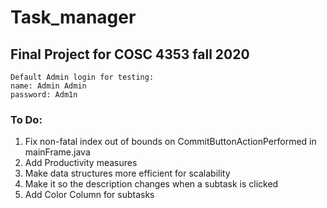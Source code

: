 # Task_manager
## Final Project for COSC 4353 fall 2020
```
Default Admin login for testing:
name: Admin Admin
password: Adm1n
```
### To Do:
1. Fix non-fatal index out of bounds on CommitButtonActionPerformed in mainFrame.java
2. Add Productivity measures
4. Make data structures more efficient for scalability
5. Make it so the description changes when a subtask is clicked
6. Add Color Column for subtasks